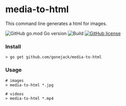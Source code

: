 # media-to-html

This command line generates a html for images.

![GitHub go.mod Go version](https://img.shields.io/github/go-mod/go-version/gonejack/media-to-html)
![Build](https://github.com/gonejack/media-to-html/actions/workflows/go.yml/badge.svg)
[![GitHub license](https://img.shields.io/github/license/gonejack/media-to-html.svg?color=blue)](LICENSE)

### Install
```shell
> go get github.com/gonejack/media-to-html
```

### Usage
```shell
# images
> media-to-html *.jpg

# videos
> media-to-html *.mp4
```
